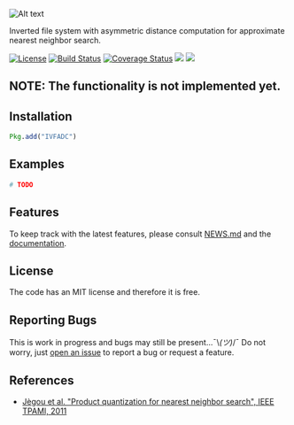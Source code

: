 ![Alt text](https://github.com/zgornel/IVFADC.jl/blob/master/docs/src/assets/logo.png)

Inverted file system with asymmetric distance computation for approximate nearest neighbor search.

[![License](http://img.shields.io/badge/license-MIT-brightgreen.svg?style=flat)](LICENSE.md)
[![Build Status](https://travis-ci.org/zgornel/IVFADC.jl.svg?branch=master)](https://travis-ci.org/zgornel/IVFADC.jl)
[![Coverage Status](https://coveralls.io/repos/github/zgornel/IVFADC.jl/badge.svg?branch=master)](https://coveralls.io/github/zgornel/IVFADC.jl?branch=master)
[![](https://img.shields.io/badge/docs-stable-blue.svg)](https://zgornel.github.io/IVFADC.jl/stable)
[![](https://img.shields.io/badge/docs-dev-blue.svg)](https://zgornel.github.io/IVFADC.jl/dev)

## NOTE: The functionality is not implemented yet.

## Installation

```julia
Pkg.add("IVFADC")
```


## Examples
```julia
# TODO
```


## Features
To keep track with the latest features, please consult [NEWS.md](https://github.com/zgornel/IVFADC.jl/blob/master/NEWS.md) and the [documentation](https://zgornel.github.io/IVFADC.jl/dev).


## License

The code has an MIT license and therefore it is free.


## Reporting Bugs

This is work in progress and bugs may still be present...¯\\_(ツ)_/¯ Do not worry, just [open an issue](https://github.com/zgornel/IVFADC.jl/issues/new) to report a bug or request a feature.


## References

 - [Jègou et al. "Product quantization for nearest neighbor search", IEEE TPAMI, 2011](https://hal.inria.fr/file/index/docid/514462/filename/paper_hal.pdf)
